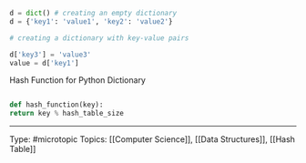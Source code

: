 ```python
d = dict() # creating an empty dictionary  
d = {'key1': 'value1', 'key2': 'value2'} 

# creating a dictionary with key-value pairs

d['key3'] = 'value3'
value = d['key1']
```

Hash Function for Python Dictionary
```python

def hash_function(key):  
return key % hash_table_size

```
___
Type: #microtopic 
Topics: [[Computer Science]], [[Data Structures]], [[Hash Table]]

